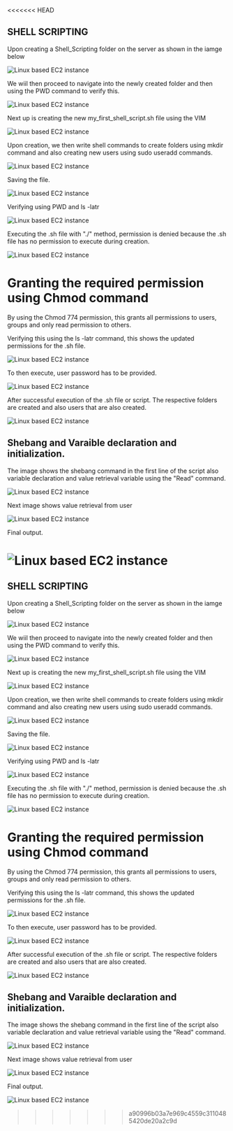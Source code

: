 <<<<<<< HEAD
## SHELL SCRIPTING

Upon creating a Shell_Scripting folder on the server as shown in the iamge below 

![Linux based EC2 instance](./Img4/A.png)

We wiil then proceed to navigate into the newly created folder and then using the PWD command to verify this.

![Linux based EC2 instance](./Img4/B.png)

Next up is creating the new my_first_shell_script.sh file using the VIM 

![Linux based EC2 instance](./Img4/C.png)

Upon creation, we then write shell commands to create folders using mkdir command and also creating new users using sudo useradd commands. 

![Linux based EC2 instance](./Img4/D.png)

Saving the file.

![Linux based EC2 instance](./Img4/E.png)

Verifying using PWD and ls -latr

![Linux based EC2 instance](./Img4/G.png)

Executing the .sh file with "./" method, permission is denied because the .sh file has no permission to execute during creation. 

![Linux based EC2 instance](./Img4/H.png)


# Granting the required permission using Chmod command

By using the Chmod 774 permission, this grants all permissions to users, groups and only read permission to others.

Verifying this using the ls -latr command, this shows the updated permissions for the .sh file.

![Linux based EC2 instance](./Img4/I.png)

To then execute, user password has to be provided. 

![Linux based EC2 instance](./Img4/J.png)

After successful execution of the .sh file or script. The respective folders are created and also users that are also created. 

![Linux based EC2 instance](./Img4/L.png)


## Shebang and Varaible declaration and initialization.

The image shows the shebang command in the first line of the script also variable declaration and value retrieval variable using the "Read" command.

![Linux based EC2 instance](./Img4/M.png)

Next image shows value retrieval from user 

![Linux based EC2 instance](./Img4/N.png)

Final output. 

![Linux based EC2 instance](./Img4/O.png)
=======
## SHELL SCRIPTING

Upon creating a Shell_Scripting folder on the server as shown in the iamge below 

![Linux based EC2 instance](./Img4/A.png)

We wiil then proceed to navigate into the newly created folder and then using the PWD command to verify this.

![Linux based EC2 instance](./Img4/B.png)

Next up is creating the new my_first_shell_script.sh file using the VIM 

![Linux based EC2 instance](./Img4/C.png)

Upon creation, we then write shell commands to create folders using mkdir command and also creating new users using sudo useradd commands. 

![Linux based EC2 instance](./Img4/D.png)

Saving the file.

![Linux based EC2 instance](./Img4/E.png)

Verifying using PWD and ls -latr

![Linux based EC2 instance](./Img4/G.png)

Executing the .sh file with "./" method, permission is denied because the .sh file has no permission to execute during creation. 

![Linux based EC2 instance](./Img4/H.png)


# Granting the required permission using Chmod command

By using the Chmod 774 permission, this grants all permissions to users, groups and only read permission to others.

Verifying this using the ls -latr command, this shows the updated permissions for the .sh file.

![Linux based EC2 instance](./Img4/I.png)

To then execute, user password has to be provided. 

![Linux based EC2 instance](./Img4/J.png)

After successful execution of the .sh file or script. The respective folders are created and also users that are also created. 

![Linux based EC2 instance](./Img4/L.png)


## Shebang and Varaible declaration and initialization.

The image shows the shebang command in the first line of the script also variable declaration and value retrieval variable using the "Read" command.

![Linux based EC2 instance](./Img4/M.png)

Next image shows value retrieval from user 

![Linux based EC2 instance](./Img4/N.png)

Final output. 

![Linux based EC2 instance](./Img4/O.png)
>>>>>>> a90996b03a7e969c4559c3110485420de20a2c9d
